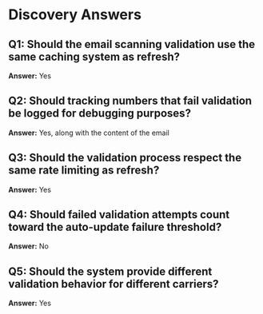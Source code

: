 # Discovery Answers

## Q1: Should the email scanning validation use the same caching system as refresh?
**Answer:** Yes

## Q2: Should tracking numbers that fail validation be logged for debugging purposes?
**Answer:** Yes, along with the content of the email

## Q3: Should the validation process respect the same rate limiting as refresh?
**Answer:** Yes

## Q4: Should failed validation attempts count toward the auto-update failure threshold?
**Answer:** No

## Q5: Should the system provide different validation behavior for different carriers?
**Answer:** Yes